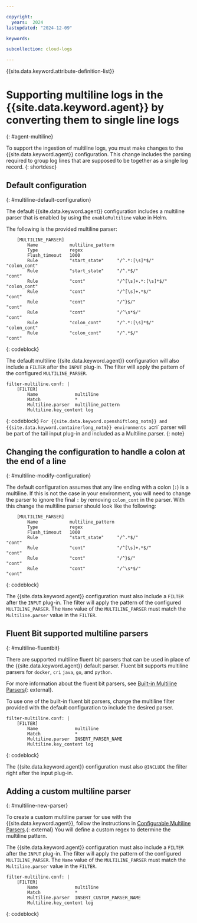 ```yaml
---

copyright:
  years:  2024
lastupdated: "2024-12-09"

keywords:

subcollection: cloud-logs

---
```


{{site.data.keyword.attribute-definition-list}}


# Supporting multiline logs in the {{site.data.keyword.agent}} by converting them to single line logs
{: #agent-multiline}

To support the ingestion of multiline logs, you must make changes to the {{site.data.keyword.agent}} configuration. This change includes the parsing required to group log lines that are supposed to be together as a single log record.
{: shortdesc}

## Default configuration
{: #multiline-default-configuration}

The default {{site.data.keyword.agent}} configuration includes a multiline parser that is enabled by using the `enableMultiline` value in Helm.

The following is the provided multiline parser: 

```text
    [MULTILINE_PARSER]
        Name            multiline_pattern
        Type            regex
        Flush_timeout   1000
        Rule            "start_state"     "/^.*:[\s]*$/"               "colon_cont"
        Rule            "start_state"     "/^.*$/"                     "cont"
        Rule            "cont"            "/^[\s]+.*:[\s]*$/"          "colon_cont"
        Rule            "cont"            "/^[\s]+.*$/"                "cont"
        Rule            "cont"            "/^}$/"                      "cont"
        Rule            "cont"            "/^\s*$/"                    "cont"
        Rule            "colon_cont"      "/^.*:[\s]*$/"               "colon_cont"
        Rule            "colon_cont"      "/^.*$/"                     "cont"
```
{: codeblock}

The default multiline {{site.data.keyword.agent}} configuration will also include a `FILTER` after the `INPUT` plug-in. The filter will apply the pattern of the configured `MULTILINE_PARSER`.

```text
filter-multiline.conf: |
    [FILTER]
        Name              multiline
        Match             *
        Multiline.parser  multiline_pattern
        Multiline.key_content log
```
{: codeblock}
`
For {{site.data.keyword.openshiftlong_notm}} and {{site.data.keyword.containerlong_notm}} environments a `cri` parser will be part of the tail input plug-in and included as a Multiline.parser.
{: note}

## Changing the configuration to handle a colon at the end of a line
{: #multiline-modify-configuration}

The default configuration assumes that any line ending with a colon (`:`) is a multiline. If this is not the case in your environment, you will need to change the parser to ignore the final `:` by removing `colon_cont` in the parser. With this change the multiline parser should look like the following: 

```text
    [MULTILINE_PARSER]
        Name            multiline_pattern
        Type            regex
        Flush_timeout   1000
        Rule            "start_state"     "/^.*$/"                     "cont"
        Rule            "cont"            "/^[\s]+.*$/"                "cont"
        Rule            "cont"            "/^}$/"                      "cont"
        Rule            "cont"            "/^\s*$/"                    "cont"
```
{: codeblock}

The {{site.data.keyword.agent}} configuration must also include a `FILTER` after the `INPUT` plug-in. The filter will apply the pattern of the configured `MULTILINE_PARSER`. The `Name` value of the `MULTILINE_PARSER` must match the `Multiline.parser` value in the `FILTER`.

## Fluent Bit supported multiline parsers
{: #multiline-fluentbit}

There are supported multiline fluent bit parsers that can be used in place of the {{site.data.keyword.agent}} default parser. Fluent bit supports multiline parsers for `docker`, `cri` `java`, `go`, and `python`.

For more information about the fluent bit parsers, see [Built-in Multiline Parsers](https://docs.fluentbit.io/manual/administration/configuring-fluent-bit/multiline-parsing#built-in-multiline-parsers){: external}.

To use one of the built-in fluent bit parsers, change the multiline filter provided with the default configuration to include the desired parser.

```text
filter-multiline.conf: |
    [FILTER]
        Name              multiline
        Match             *
        Multiline.parser  INSERT_PARSER_NAME
        Multiline.key_content log
```
{: codeblock}

The {{site.data.keyword.agent}} configuration must also `@INCLUDE` the filter right after the input plug-in.

## Adding a custom multiline parser
{: #multiline-new-parser}

To create a custom multiline parser for use with the {{site.data.keyword.agent}}, follow the instructions in [Configurable Multiline Parsers](https://docs.fluentbit.io/manual/administration/configuring-fluent-bit/multiline-parsing#configurable-multiline-parsers).{: external} You will define a custom regex to determine the multiline pattern.

The {{site.data.keyword.agent}} configuration must also include a `FILTER` after the `INPUT` plug-in. The filter will apply the pattern of the configured `MULTILINE_PARSER`. The `Name` value of the `MULTILINE_PARSER` must match the `Multiline.parser` value in the `FILTER`.

```text
filter-multiline.conf: |
    [FILTER]
        Name              multiline
        Match             *
        Multiline.parser  INSERT_CUSTOM_PARSER_NAME
        Multiline.key_content log
```
{: codeblock}
